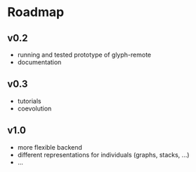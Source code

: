 # Roadmap

## v0.2
 * running and tested prototype of glyph-remote
 * documentation

## v0.3
 * tutorials
 * coevolution

## v1.0
 * more flexible backend
 * different representations for individuals (graphs, stacks, ...)
 * ...
